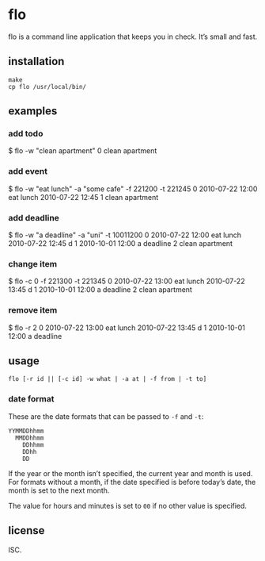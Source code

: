 # flo

flo is a command line application that keeps you in check. It’s small and fast.

## installation

    make
    cp flo /usr/local/bin/

## examples

### add todo

 $ flo -w "clean apartment"
   0  clean apartment

### add event

 $ flo -w "eat lunch" -a "some cafe" -f 221200 -t 221245
   0  2010-07-22 12:00  eat lunch
      2010-07-22 12:45
   1  clean apartment

### add deadline

 $ flo -w "a deadline" -a "uni" -t 10011200
   0  2010-07-22 12:00  eat lunch
      2010-07-22 12:45
d  1  2010-10-01 12:00  a deadline
   2  clean apartment

### change item

 $ flo -c 0 -f 221300 -t 221345
   0  2010-07-22 13:00  eat lunch
      2010-07-22 13:45
d  1  2010-10-01 12:00  a deadline
   2  clean apartment

### remove item

 $ flo -r 2
   0  2010-07-22 13:00  eat lunch
      2010-07-22 13:45
d  1  2010-10-01 12:00  a deadline

## usage

    flo [-r id || [-c id] -w what | -a at | -f from | -t to]

### date format

These are the date formats that can be passed to `-f` and `-t`:

    YYMMDDhhmm
      MMDDhhmm
        DDhhmm
        DDhh
        DD

If the year or the month isn’t specified, the current year and month is used.
For formats without a month, if the date specified is before today’s date, the
month is set to the next month.

The value for hours and minutes is set to `00` if no other value is specified.

## license

ISC.
